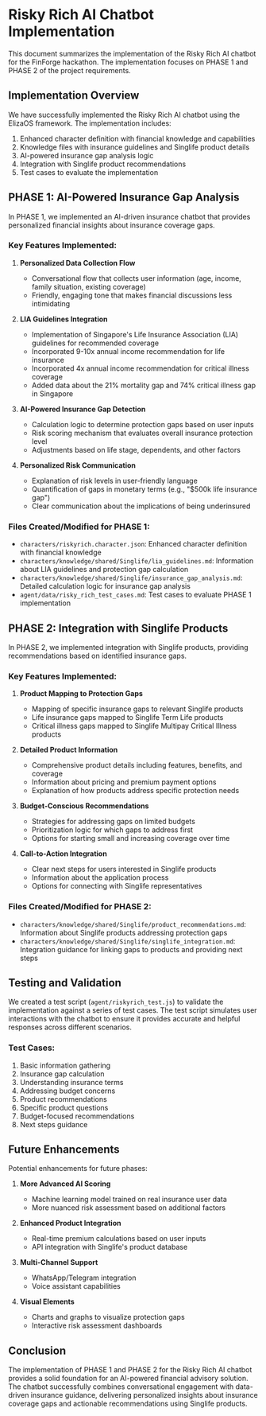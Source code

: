 # Risky Rich AI Chatbot Implementation

This document summarizes the implementation of the Risky Rich AI chatbot for the FinForge hackathon. The implementation focuses on PHASE 1 and PHASE 2 of the project requirements.

## Implementation Overview

We have successfully implemented the Risky Rich AI chatbot using the ElizaOS framework. The implementation includes:

1. Enhanced character definition with financial knowledge and capabilities
2. Knowledge files with insurance guidelines and Singlife product details
3. AI-powered insurance gap analysis logic
4. Integration with Singlife product recommendations
5. Test cases to evaluate the implementation

## PHASE 1: AI-Powered Insurance Gap Analysis

In PHASE 1, we implemented an AI-driven insurance chatbot that provides personalized financial insights about insurance coverage gaps.

### Key Features Implemented:

1. **Personalized Data Collection Flow**
   - Conversational flow that collects user information (age, income, family situation, existing coverage)
   - Friendly, engaging tone that makes financial discussions less intimidating

2. **LIA Guidelines Integration**
   - Implementation of Singapore's Life Insurance Association (LIA) guidelines for recommended coverage
   - Incorporated 9-10x annual income recommendation for life insurance
   - Incorporated 4x annual income recommendation for critical illness coverage
   - Added data about the 21% mortality gap and 74% critical illness gap in Singapore

3. **AI-Powered Insurance Gap Detection**
   - Calculation logic to determine protection gaps based on user inputs
   - Risk scoring mechanism that evaluates overall insurance protection level
   - Adjustments based on life stage, dependents, and other factors

4. **Personalized Risk Communication**
   - Explanation of risk levels in user-friendly language
   - Quantification of gaps in monetary terms (e.g., "$500k life insurance gap")
   - Clear communication about the implications of being underinsured

### Files Created/Modified for PHASE 1:

- `characters/riskyrich.character.json`: Enhanced character definition with financial knowledge
- `characters/knowledge/shared/Singlife/lia_guidelines.md`: Information about LIA guidelines and protection gap calculation
- `characters/knowledge/shared/Singlife/insurance_gap_analysis.md`: Detailed calculation logic for insurance gap analysis
- `agent/data/risky_rich_test_cases.md`: Test cases to evaluate PHASE 1 implementation

## PHASE 2: Integration with Singlife Products

In PHASE 2, we implemented integration with Singlife products, providing recommendations based on identified insurance gaps.

### Key Features Implemented:

1. **Product Mapping to Protection Gaps**
   - Mapping of specific insurance gaps to relevant Singlife products
   - Life insurance gaps mapped to Singlife Term Life products
   - Critical illness gaps mapped to Singlife Multipay Critical Illness products

2. **Detailed Product Information**
   - Comprehensive product details including features, benefits, and coverage
   - Information about pricing and premium payment options
   - Explanation of how products address specific protection needs

3. **Budget-Conscious Recommendations**
   - Strategies for addressing gaps on limited budgets
   - Prioritization logic for which gaps to address first
   - Options for starting small and increasing coverage over time

4. **Call-to-Action Integration**
   - Clear next steps for users interested in Singlife products
   - Information about the application process
   - Options for connecting with Singlife representatives

### Files Created/Modified for PHASE 2:

- `characters/knowledge/shared/Singlife/product_recommendations.md`: Information about Singlife products addressing protection gaps
- `characters/knowledge/shared/Singlife/singlife_integration.md`: Integration guidance for linking gaps to products and providing next steps

## Testing and Validation

We created a test script (`agent/riskyrich_test.js`) to validate the implementation against a series of test cases. The test script simulates user interactions with the chatbot to ensure it provides accurate and helpful responses across different scenarios.

### Test Cases:

1. Basic information gathering
2. Insurance gap calculation
3. Understanding insurance terms
4. Addressing budget concerns
5. Product recommendations
6. Specific product questions
7. Budget-focused recommendations
8. Next steps guidance

## Future Enhancements

Potential enhancements for future phases:

1. **More Advanced AI Scoring**
   - Machine learning model trained on real insurance user data
   - More nuanced risk assessment based on additional factors

2. **Enhanced Product Integration**
   - Real-time premium calculations based on user inputs
   - API integration with Singlife's product database

3. **Multi-Channel Support**
   - WhatsApp/Telegram integration
   - Voice assistant capabilities

4. **Visual Elements**
   - Charts and graphs to visualize protection gaps
   - Interactive risk assessment dashboards

## Conclusion

The implementation of PHASE 1 and PHASE 2 for the Risky Rich AI chatbot provides a solid foundation for an AI-powered financial advisory solution. The chatbot successfully combines conversational engagement with data-driven insurance guidance, delivering personalized insights about insurance coverage gaps and actionable recommendations using Singlife products. 